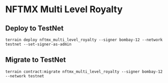 # NFTMX Multi Level Royalty 

## Deploy to TestNet
```
terrain deploy nftmx_multi_level_royalty --signer bombay-12 --network testnet --set-signer-as-admin
```

## Migrate to TestNet
```
terrain contract:migrate nftmx_multi_level_royalty --signer bombay-12 --network testnet
```